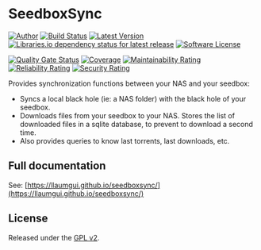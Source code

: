 # SeedboxSync

[![Author][ico-twitter]][link-twitter]
[![Build Status][ico-ghactions]][link-ghactions]
[![Latest Version][ico-version]][link-pypi]
[![Libraries.io dependency status for latest release][ico-dependencies]](requirements.txt)
[![Software License][ico-license]](LICENSE)

[![Quality Gate Status][ico-sonarcloud-gate]][link-sonarcloud-gate]
[![Coverage][ico-sonarcloud-coverage]][link-sonarcloud-coverage]
[![Maintainability Rating][ico-sonarcloud-maintainability]][link-sonarcloud-maintainability]
[![Reliability Rating][ico-sonarcloud-reliability]][link-sonarcloud-reliability]
[![Security Rating][ico-sonarcloud-security]][link-sonarcloud-security]

Provides synchronization functions between your NAS and your seedbox:

* Syncs a local black hole (ie: a NAS folder) with the black hole of your seedbox.
* Downloads files from your seedbox to your NAS. Stores the list of downloaded files in a sqlite database, to prevent to download a second time.
* Also provides queries to know last torrents, last downloads, etc.

## Full documentation

See: [https://llaumgui.github.io/seedboxsync/](https://llaumgui.github.io/seedboxsync/)

## License

Released under the [GPL v2](http://opensource.org/licenses/GPL-2.0).

[ico-twitter]: https://img.shields.io/static/v1?label=Author&message=llaumgui&color=000&logo=x&style=flat-square
[link-twitter]: https://twitter.com/llaumgui
[ico-ghactions]: https://img.shields.io/github/actions/workflow/status/llaumgui/seedboxsync/devops.yml?branch=main&style=flat-square&logo=github&label=DevOps
[link-ghactions]: https://github.com/llaumgui/seedboxsync/actions
[ico-version]: https://img.shields.io/pypi/v/seedboxsync?include_prereleases&label=Package%20version&style=flat-square&logo=python
[link-pypi]:https://pypi.org/project/seedboxsync/
[ico-license]: https://img.shields.io/github/license/llaumgui/seedboxsync?style=flat-square
[ico-sonarcloud-gate]: https://sonarcloud.io/api/project_badges/measure?branch=main&project=llaumgui_seedboxsync&metric=alert_status
[link-sonarcloud-gate]: https://sonarcloud.io/dashboard?id=llaumgui_seedboxsync&branch=main
[ico-sonarcloud-coverage]: https://sonarcloud.io/api/project_badges/measure?project=llaumgui_seedboxsync&metric=coverage
[link-sonarcloud-coverage]: https://sonarcloud.io/dashboard?id=llaumgui_seedboxsync
[ico-sonarcloud-maintainability]: https://sonarcloud.io/api/project_badges/measure?project=llaumgui_seedboxsync&metric=sqale_rating
[link-sonarcloud-maintainability]: https://sonarcloud.io/dashboard?id=llaumgui_seedboxsync
[ico-sonarcloud-reliability]: https://sonarcloud.io/api/project_badges/measure?project=llaumgui_seedboxsync&metric=reliability_rating
[link-sonarcloud-reliability]: https://sonarcloud.io/dashboard?id=llaumgui_seedboxsync
[ico-sonarcloud-security]: https://sonarcloud.io/api/project_badges/measure?project=llaumgui_seedboxsync&metric=security_rating
[link-sonarcloud-security]: https://sonarcloud.io/dashboard?id=llaumgui_seedboxsync
[ico-dependencies]: https://img.shields.io/librariesio/release/pypi/seedboxsync?style=flat-square
